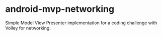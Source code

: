 # android-mvp-networking

Simple Model View Presenter implementation for a coding challenge with Volley for networking.
